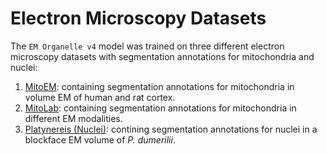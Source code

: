 # Electron Microscopy Datasets

The `EM Organelle v4` model was trained on three different electron microscopy datasets with segmentation annotations for mitochondria and nuclei:

1. [MitoEM](https://mitoem.grand-challenge.org/): containing segmentation annotations for mitochondria in volume EM of human and rat cortex.
2. [MitoLab](https://www.ebi.ac.uk/empiar/EMPIAR-11037/): containing segmentation annotations for mitochondria in different EM modalities.
3. [Platynereis (Nuclei)](https://zenodo.org/records/3675220): contining segmentation annotations for nuclei in a blockface EM volume of *P. dumerilii*.
